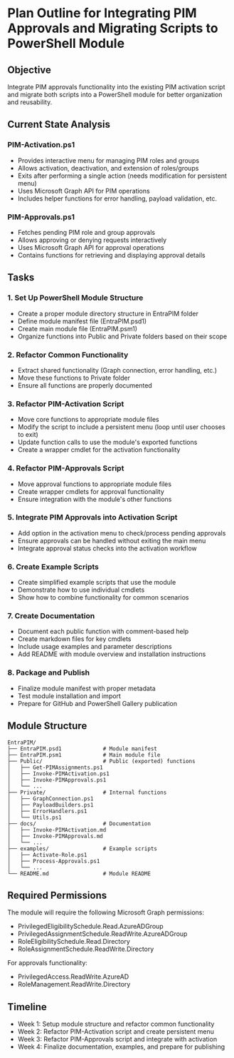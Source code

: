 # Plan Outline for Integrating PIM Approvals and Migrating Scripts to PowerShell Module

## Objective
Integrate PIM approvals functionality into the existing PIM activation script and migrate both scripts into a PowerShell module for better organization and reusability.

## Current State Analysis

### PIM-Activation.ps1
- Provides interactive menu for managing PIM roles and groups
- Allows activation, deactivation, and extension of roles/groups
- Exits after performing a single action (needs modification for persistent menu)
- Uses Microsoft Graph API for PIM operations
- Includes helper functions for error handling, payload validation, etc.

### PIM-Approvals.ps1
- Fetches pending PIM role and group approvals
- Allows approving or denying requests interactively
- Uses Microsoft Graph API for approval operations
- Contains functions for retrieving and displaying approval details

## Tasks

### 1. Set Up PowerShell Module Structure
- Create a proper module directory structure in EntraPIM folder
- Define module manifest file (EntraPIM.psd1)
- Create main module file (EntraPIM.psm1)
- Organize functions into Public and Private folders based on their scope

### 2. Refactor Common Functionality
- Extract shared functionality (Graph connection, error handling, etc.)
- Move these functions to Private folder
- Ensure all functions are properly documented

### 3. Refactor PIM-Activation Script
- Move core functions to appropriate module files
- Modify the script to include a persistent menu (loop until user chooses to exit)
- Update function calls to use the module's exported functions
- Create a wrapper cmdlet for the activation functionality

### 4. Refactor PIM-Approvals Script
- Move approval functions to appropriate module files
- Create wrapper cmdlets for approval functionality
- Ensure integration with the module's other functions

### 5. Integrate PIM Approvals into Activation Script
- Add option in the activation menu to check/process pending approvals
- Ensure approvals can be handled without exiting the main menu
- Integrate approval status checks into the activation workflow

### 6. Create Example Scripts
- Create simplified example scripts that use the module
- Demonstrate how to use individual cmdlets
- Show how to combine functionality for common scenarios

### 7. Create Documentation
- Document each public function with comment-based help
- Create markdown files for key cmdlets
- Include usage examples and parameter descriptions
- Add README with module overview and installation instructions

### 8. Package and Publish
- Finalize module manifest with proper metadata
- Test module installation and import
- Prepare for GitHub and PowerShell Gallery publication

## Module Structure

```
EntraPIM/
├── EntraPIM.psd1             # Module manifest
├── EntraPIM.psm1             # Main module file
├── Public/                   # Public (exported) functions
│   ├── Get-PIMAssignments.ps1
│   ├── Invoke-PIMActivation.ps1
│   ├── Invoke-PIMApprovals.ps1
│   └── ...
├── Private/                  # Internal functions
│   ├── GraphConnection.ps1
│   ├── PayloadBuilders.ps1
│   ├── ErrorHandlers.ps1
│   └── Utils.ps1
├── docs/                     # Documentation
│   ├── Invoke-PIMActivation.md
│   ├── Invoke-PIMApprovals.md
│   └── ...
├── examples/                 # Example scripts
│   ├── Activate-Role.ps1
│   ├── Process-Approvals.ps1
│   └── ...
└── README.md                 # Module README
```

## Required Permissions

The module will require the following Microsoft Graph permissions:
- PrivilegedEligibilitySchedule.Read.AzureADGroup
- PrivilegedAssignmentSchedule.ReadWrite.AzureADGroup
- RoleEligibilitySchedule.Read.Directory
- RoleAssignmentSchedule.ReadWrite.Directory

For approvals functionality:
- PrivilegedAccess.ReadWrite.AzureAD
- RoleManagement.ReadWrite.Directory

## Timeline
- Week 1: Setup module structure and refactor common functionality
- Week 2: Refactor PIM-Activation script and create persistent menu
- Week 3: Refactor PIM-Approvals script and integrate with activation
- Week 4: Finalize documentation, examples, and prepare for publishing
